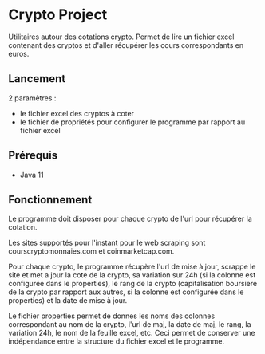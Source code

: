 # Crypto Project
Utilitaires autour des cotations crypto.
Permet de lire un fichier excel contenant des cryptos et d'aller récupérer les cours correspondants en euros.

## Lancement
2 paramètres : 
- le fichier excel des cryptos à coter
- le fichier de propriétés pour configurer le programme par rapport au fichier excel

## Prérequis 
* Java 11 

## Fonctionnement 
Le programme doit disposer pour chaque crypto de l'url pour récupérer la cotation.

Les sites supportés pour l'instant pour le web scraping sont courscryptomonnaies.com et coinmarketcap.com.

Pour chaque crypto, le programme récupère l'url de mise à jour, scrappe le site et met a jour la cote de la crypto, sa variation sur 24h (si la colonne est configurée dans le properties), le rang de la crypto (capitalisation boursiere de la crypto par rapport aux autres, si la colonne est configurée dans le properties) et la date de mise à jour.

Le fichier properties permet de donnes les noms des colonnes correspondant au nom de la crypto, l'url de maj, la date de maj, le rang, la variation 24h, le nom de la feuille excel, etc. Ceci permet de conserver une indépendance entre la structure du fichier excel et le programme.


